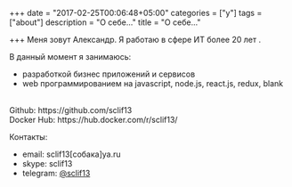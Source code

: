 +++
date = "2017-02-25T00:06:48+05:00"
categories = ["y"]
tags = ["about"]
description = "О себе..."
title = "О себе..."

+++
Меня зовут Александр. Я работаю в сфере ИТ более 20 лет .

В данный момент я занимаюсь:

  * разработкой бизнес приложений и сервисов
  * web программированием на javascript, node.js, react.js, redux, blank

</br>
Github: https://github.com/sclif13 </br>
Docker Hub: https://hub.docker.com/r/sclif13/

Контакты:

  * email: sclif13[собака]ya.ru
  * skype: sclif13
  * telegram: [@sclif13][1]

 [1]: https://t.me/sclif13

